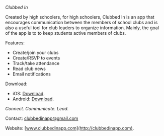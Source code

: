 *Clubbed In*

Created by high schoolers, for high schoolers, Clubbed In is an app that encourages communication between the members of school clubs and is also a useful tool for club leaders to organize information. Mainly, the goal of the app is to to keep students active members of clubs.

Features:
- Create/join your clubs
- Create/RSVP to events
- Track/take attendance
- Read club news
- Email notifications

Download:
- iOS: [Download](https://itunes.apple.com/us/app/clubbed-in/id711178962?mt=8).
- Android: [Download](https://play.google.com/store/apps/details?id=com.RNI.clubbedin&hl=en).

*Connect. Communicate. Lead.*

Contact: <clubbedinapp@gmail.com>

Website: [www.clubbedinapp.com](http://clubbedinapp.com).
